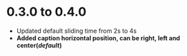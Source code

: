 # 0.3.0 to 0.4.0
* Updated default sliding time from 2s to 4s
* **Added caption horizontal position, can be right, left and center(*default*)**
